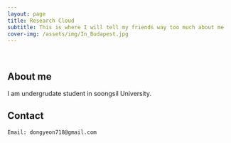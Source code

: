 ```yaml
---
layout: page
title: Research Cloud
subtitle: This is where I will tell my friends way too much about me
cover-img: /assets/img/In_Budapest.jpg
---
```


<br/>

## About me

I am undergrudate student in soongsil University.


## Contact

```
Email: dongyeon718@gmail.com

```
